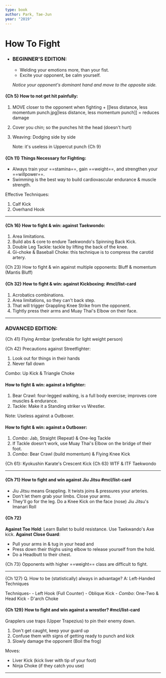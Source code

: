 ```yaml
---
type: book
author: Park, Tae-Jun
year: "2019"
---
```


# How To Fight 

- ### BEGINNER'S EDITION: 
	- Welding your emotions more, than your fist.
	- Excite your opponent, be calm yourself. 

	*Notice your opponent's dominant hand and move to the opposite side.*


#### {Ch 5} How to not get hit painfully: 

1. MOVE closer to the opponent when fighting + [[less distance, less momentum punch.jpg|less distance, less momentum punch]] = reduces damage 
2. Cover you chin; so the punches hit the head (doesn't hurt)
3. Weaving: Dodging side by side

	Note: it's useless in Uppercut punch {Ch 9}
#### {Ch 11} Things Necessary for Fighting: 
- Always train your ==stamina==, gain ==weight==, and strengthen your ==willpower==.
- Swimming is the best way to build cardiovascular endurance & muscle strength. 

Effective Techniques: 
1. Calf Kick
2. Overhand Hook 

***
 #### {Ch 16} How to fight & win: against Taekwondo: 
1. Area limitations.
2. Build abs & core to endure Taekwondo's Spinning Back Kick. 
3. Double Leg Tackle: tackle by lifting the back of the knee.
4. Gi-choke & Baseball Choke: this technique is to compress the carotid artery. 

{Ch 23} How to fight & win against multiple opponents: Bluff & momentum (Mantis Bluff)

 #### {Ch 32} How to fight & win: against Kickboxing: #mcl/list-card 
1. Acrobatics combinations.
2. Area limitations, so they can't back step.
3. That will trigger Grappling Knee Strike from the opponent.
4. Tightly press their arms and Muay Thai's Elbow on their face.

***
 ### ADVANCED EDITION:
{Ch 41} Flying Armbar (preferable for light weight person) 

{Ch 42}
Precautions against Streetfighter:
1. Look out for things in their hands 
2. Never fall down

*Combo*: Up Kick & Triangle Choke

#### How to fight & win: against a Infighter:
1. Bear Crawl: four-legged walking, is a full body exercise; improves core muscles & endurance. 
2. Tackle: Make it a Standing striker vs Wrestler.

Note: Useless against a Outboxer.

 #### How to fight & win: against a Outboxer: 
1. *Combo*: Jab, Straight (Repeat) & One-leg Tackle
2. If Tackle doesn't work, use Muay Thai's Elbow on the bridge of their foot.
3. *Combo*: Bear Crawl (build momentum) & Flying Knee Kick

{Ch 61}: Kyokushin Karate's Crescent Kick
{Ch 63} WTF & ITF Taekwondo 

***
 #### {Ch 71} How to fight and win against Jiu Jitsu #mcl/list-card 
- Jiu Jitsu means Grappling. It twists joins & pressures your arteries.
- Don't let them grab your limbs. Close your arms. 
- They'll go for the leg. Do a Knee Kick on the face (nose)
Jiu Jitsu's Imanari Roll

#### {Ch 72} 
**Against Toe Hold**: Learn Ballet to build resistance. Use Taekwando's Axe kick.
**Against Close Guard**: 
- Pull your arms in & tug in your head and 
- Press down their thighs using elbow to release yourself from the hold.
- Do a Headbutt to their chest.

{Ch 73} Opponents with higher ==weight== class are difficult to fight. 

***
{Ch 127}
Q. How to be (statistically) always in advantage?
A: Left-Handed Techniques 

Techniques-
	- Left Hook (Full Counter)
	- Oblique Kick
	- *Combo*: One-Two & Head Kick
	- D'arch Choke

 #### {Ch 129} How to fight and win against a wrestler? #mcl/list-card 
Grapplers use traps (Upper Trapezius) to pin their enemy down. 
1. Don't get caught, keep your guard up
2. Confuse them with signs of getting ready to punch and kick
3. Slowly damage the opponent (Boil the frog)

Moves: 
- Liver Kick (kick liver with tip of your foot) 
- Ninja Choke (if they catch you use)

***